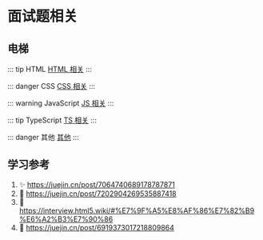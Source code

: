 # 面试题相关

## 电梯

::: tip HTML
[HTML 相关](/interview/html)
:::

::: danger CSS
[CSS 相关](/interview/css)
:::

::: warning JavaScript
[JS 相关](/interview/js)
:::

::: tip TypeScript
[TS 相关](/interview/js)
:::

::: danger 其他
[其他](/interview/js)
:::

## 学习参考

1. ✨ https://juejin.cn/post/7064740689178787871
2. 🎉 https://juejin.cn/post/7202904269535887418
3. 🎉 https://interview.html5.wiki/#%E7%9F%A5%E8%AF%86%E7%82%B9%E6%A2%B3%E7%90%86
4. 🎉 https://juejin.cn/post/6919373017218809864
